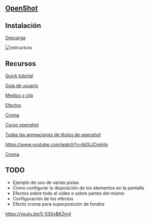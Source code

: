 ## [OpenShot](https://www.openshot.org/es)


## Instalación

[Descarga](https://www.openshot.org/es/download/)


![estructura](https://cdn.openshot.org/static/files/user-guide/_images/ui-example.jpg)


## Recursos

[Quick tutorial](https://www.openshot.org/es/user-guide/?app-menu)

[Guía de usuario](https://www.openshot.org/es/user-guide/?app-menu)

[Medios o clip](https://www.openshot.org/es/user-guide/?app-menu)

[Efectos](https://www.openshot.org/es/user-guide/?app-menu)

[Croma](https://www.youtube.com/watch?v=MB8N8bpPfnU)

[Curso openshot](https://www.youtube.com/watch?v=YSuCG3X2ZgA)

[Todas las animaciones de títulos de openshot](https://www.youtube.com/watch?v=wrhWKJoILdo)

https://www.youtube.com/watch?v=lkIGiJCnpHg

[Croma](https://lobinshare.com/openshot-pantalla-verde-insercion-de-imagen-green-screen/)

## TODO

* Ejemplo de uso de varias pistas
* Cómo configurar la disposición de los elementos en la pantalla
* Efectos sobre todo el vídeo o sobre partes del mismo
* Configuración de los efectos
* Efecto croma para superposición de fondos

https://youtu.be/5-530vBKZm4
